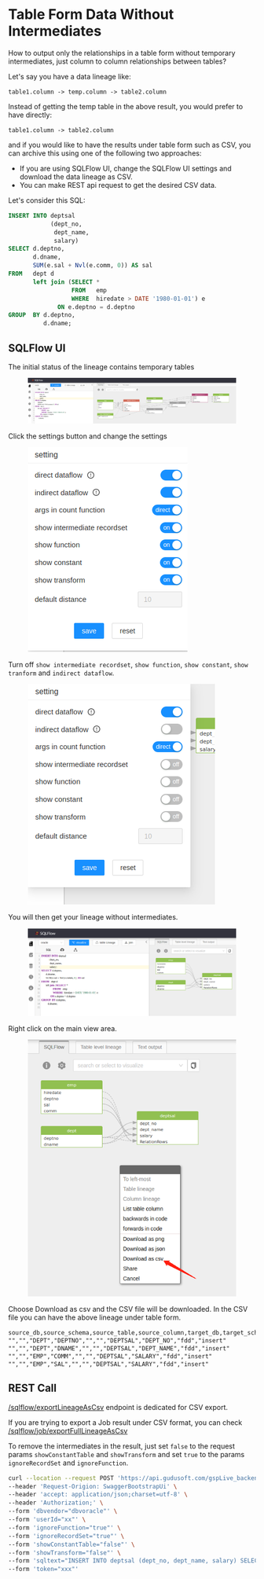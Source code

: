 # Table Form Data Without  Intermediates

How to output only the relationships in a table form without temporary intermediates, just column to column relationships between tables?

Let's say you have a data lineage like:

```
table1.column -> temp.column -> table2.column
```

Instead of getting the temp table in the above result, you would prefer to have directly:&#x20;

```
table1.column -> table2.column
```

and if you would like to have the results under table form such as CSV, you can archive this using one of the following two approaches:

* If you are using SQLFlow UI, change the SQLFlow UI settings and download the data lineage as CSV.
* You can make REST api request to get the desired CSV data.

Let's consider this SQL:

```sql
INSERT INTO deptsal
            (dept_no,
             dept_name,
             salary)
SELECT d.deptno,
       d.dname,
       SUM(e.sal + Nvl(e.comm, 0)) AS sal
FROM   dept d
       left join (SELECT *
                  FROM   emp
                  WHERE  hiredate > DATE '1980-01-01') e
              ON e.deptno = d.deptno
GROUP  BY d.deptno,
          d.dname; 
```

## SQLFlow UI

The initial status of the lineage contains temporary tables

<figure><img src="../../.gitbook/assets/111_20221204172525.png" alt=""><figcaption></figcaption></figure>

Click the settings button and change the settings

<figure><img src="../../.gitbook/assets/222_20221204172545.png" alt=""><figcaption></figcaption></figure>

Turn off `show intermediate recordset`, `show function`, `show constant`, `show tranform` and `indirect dataflow`.

<figure><img src="../../.gitbook/assets/666_20221204195828.png" alt=""><figcaption></figcaption></figure>

You will then get your lineage without intermediates.

<figure><img src="../../.gitbook/assets/444_20221204172643.png" alt=""><figcaption></figcaption></figure>

Right click on the main view area.

<figure><img src="../../.gitbook/assets/555_20221204172724.png" alt=""><figcaption></figcaption></figure>

Choose Download as csv and the CSV file will be downloaded. In the CSV file you can have the above lineage under table form.

```csv
source_db,source_schema,source_table,source_column,target_db,target_schema,target_table,target_column,relation_type,effectType
"","","DEPT","DEPTNO","","","DEPTSAL","DEPT_NO","fdd","insert"
"","","DEPT","DNAME","","","DEPTSAL","DEPT_NAME","fdd","insert"
"","","EMP","COMM","","","DEPTSAL","SALARY","fdd","insert"
"","","EMP","SAL","","","DEPTSAL","SALARY","fdd","insert"
```

## REST Call

[/sqlflow/exportLineageAsCsv](../../3.-api-docs/sqlflow-rest-api-reference/generation-interface/sqlflow-generation-sqlflow-exportlineageascsv.md) endpoint is dedicated for CSV export.

If you are trying to export a Job result under CSV format, you can check  [/sqlflow/job/exportFullLineageAsCsv](../../3.-api-docs/sqlflow-rest-api-reference/job-interface/sqlflow-job-exportfulllineageascsv.md)

To remove the intermediates in the result, just set `false` to the request params `showConstantTable` and `showTransform` and set `true` to the params `ignoreRecordSet` and `ignoreFunction`.&#x20;

```bash
curl --location --request POST 'https://api.gudusoft.com/gspLive_backend/sqlflow/generation/sqlflow/exportLineageAsCsv?showRelationType=fdd' \
--header 'Request-Origion: SwaggerBootstrapUi' \
--header 'accept: application/json;charset=utf-8' \
--header 'Authorization;' \
--form 'dbvendor="dbvoracle"' \
--form 'userId="xx"' \
--form 'ignoreFunction="true"' \
--form 'ignoreRecordSet="true"' \
--form 'showConstantTable="false"' \
--form 'showTransform="false"' \
--form 'sqltext="INSERT INTO deptsal (dept_no, dept_name, salary) SELECT d.deptno, d.dname, SUM(e.sal + Nvl(e.comm, 0)) AS sal FROM dept d left join (SELECT * FROM emp WHERE hiredate > DATE '\''1980-01-01'\'') e ON e.deptno = d.deptno GROUP BY d.deptno, d.dname;"' \
--form 'token="xxx"'
```
